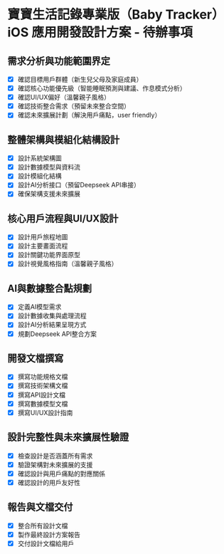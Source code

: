 # 寶寶生活記錄專業版（Baby Tracker）iOS 應用開發設計方案 - 待辦事項

## 需求分析與功能範圍界定
- [x] 確認目標用戶群體（新生兒父母及家庭成員）
- [x] 確認核心功能優先級（智能睡眠預測與建議、作息模式分析）
- [x] 確認UI/UX偏好（溫馨親子風格）
- [x] 確認技術整合需求（預留未來整合空間）
- [x] 確認未來擴展計劃（解決用戶痛點，user friendly）

## 整體架構與模組化結構設計
- [x] 設計系統架構圖
- [x] 設計數據模型與資料流
- [x] 設計模組化結構
- [x] 設計AI分析接口（預留Deepseek API串接）
- [x] 確保架構支援未來擴展

## 核心用戶流程與UI/UX設計
- [x] 設計用戶旅程地圖
- [x] 設計主要畫面流程
- [x] 設計關鍵功能界面原型
- [x] 設計視覺風格指南（溫馨親子風格）

## AI與數據整合點規劃
- [x] 定義AI模型需求
- [x] 設計數據收集與處理流程
- [x] 設計AI分析結果呈現方式
- [x] 規劃Deepseek API整合方案

## 開發文檔撰寫
- [x] 撰寫功能規格文檔
- [x] 撰寫技術架構文檔
- [x] 撰寫API設計文檔
- [x] 撰寫數據模型文檔
- [x] 撰寫UI/UX設計指南

## 設計完整性與未來擴展性驗證
- [x] 檢查設計是否涵蓋所有需求
- [x] 驗證架構對未來擴展的支援
- [x] 確認設計與用戶痛點的對應關係
- [x] 確認設計的用戶友好性

## 報告與文檔交付
- [x] 整合所有設計文檔
- [x] 製作最終設計方案報告
- [x] 交付設計文檔給用戶
